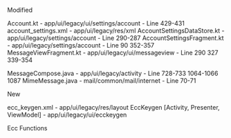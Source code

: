 Modified

Account.kt - app/ui/legacy/ui/settings/account - Line 429-431
account_settings.xml - app/ui/legacy/res/xml
AccountSettingsDataStore.kt - app/ui/legacy/settings/account - Line 290-287
AccountSettingsFragment.kt - app/ui/legacy/settings/account - Line 90 352-357
MessageViewFragment.kt - app/ui/legacy/ui/messageview - Line 290 327 339-354

MessageCompose.java - app/ui/legacy/activity - Line 728-733 1064-1066 1087
MimeMessage.java - mail/common/mail/internet - Line 70-71

New

ecc_keygen.xml - app/ui/legacy/res/layout
EccKeygen [Activity, Presenter, ViewModel] - app/ui/legacy/ui/ecckeygen

Ecc Functions